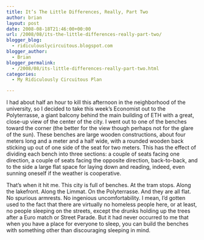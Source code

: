 ```yaml
---
title: It’s The Little Differences, Really, Part Two
author: brian
layout: post
date: 2008-08-18T21:46:00+00:00
url: /2008/08/its-the-little-differences-really-part-two/
blogger_blog:
  - ridiculouslycircuitous.blogspot.com
blogger_author:
  - Brian
blogger_permalink:
  - /2008/08/its-little-differences-really-part-two.html
categories:
  - My Ridiculously Circuitous Plan

---
```

I had about half an hour to kill this afternoon in the neighborhood of the university, so I decided to take this week&#8217;s Economist out to the Polyterrasse, a giant balcony behind the main building of ETH with a great, close-up view of the center of the city. I went out to one of the benches toward the corner (the better for the view though perhaps not for the glare of the sun). These benches are large wooden constructions, about four meters long and a meter and a half wide, with a rounded wooden back sticking up out of one side of the seat for two meters. This has the effect of dividing each bench into three sections: a couple of seats facing one direction, a couple of seats facing the opposite direction, back-to-back, and to the side a large flat space for laying down and reading, indeed, even sunning oneself if the weather is cooperative.

<div>
</div>

<div>
  That&#8217;s when it hit me. This city is full of benches. At the tram stops. Along the lakefront. Along the Limmat. On the Polyterrasse. And they are all flat. No spurious armrests. No ingenious uncomfortability. I mean, I&#8217;d gotten used to the fact that there are virtually no homeless people here, or at least, no people sleeping on the streets, except the drunks holding up the trees after a Euro match or Street Parade. But it had never occurred to me that when you have a place for everyone to sleep, you can build the benches with something other than discouraging sleeping in mind.
</div>